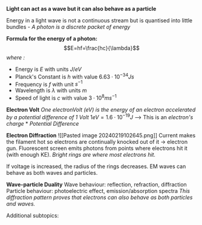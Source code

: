 **Light can act as a wave but it can also behave as a particle**

Energy in a light wave is not a continuous stream but is quantised into little bundles - *A photon is a discrete packet of energy*

**Formula for the energy of a photon:**$$E=hf=\frac{hc}{\lambda}$$*where :*
- Energy is $E$ with units $J/eV$
- Planck's Constant is $h$ with value $6.63\cdot10^{-34}Js$
- Frequency is $f$ with unit $s^{-1}$
- Wavelength is $\lambda$ with units $m$
- Speed of light is $c$ with value $3\cdot10^{8}ms^{-1}$

**Electron Volt**
*One electronVolt (eV) is the energy of an electron accelerated by a potential difference of 1 Volt*
$1eV=1.6\cdot10^{-19} J$ --> This is an *electron's charge* * *Potential Difference*

**Electron Diffraction**
![[Pasted image 20240219102645.png]]
Current makes the filament hot so electrons are continually knocked out of it → electron gun. Fluorescent screen emits photons from points where electrons hit it (with enough KE).
*Bright rings are where most electrons hit.*

If voltage is increased, the radius of the rings decreases. EM waves can behave as both waves and particles.


**Wave-particle Duality**
Wave behaviour: reflection, refraction, diffraction
Particle behaviour: photoelectric effect, emission/absorption spectra
*This diffraction pattern proves that electrons can also behave as both particles and waves.*

Additional subtopics:
```folder-index-content
```